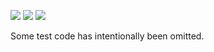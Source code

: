 ![](https://img.shields.io/badge/day%20📅-24-blue)
![](https://img.shields.io/badge/days%20completed-23-red)
![](https://img.shields.io/badge/stars%20⭐-46-yellow)

Some test code has intentionally been omitted.
